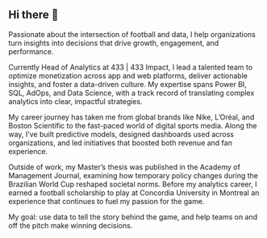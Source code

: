 ## Hi there 👋

Passionate about the intersection of football and data, I help organizations turn insights into decisions that drive growth, engagement, and performance.

Currently Head of Analytics at 433 | 433 Impact, I lead a talented team to optimize monetization across app and web platforms, deliver actionable insights, and foster a data-driven culture. My expertise spans Power BI, SQL, AdOps, and Data Science, with a track record of translating complex analytics into clear, impactful strategies.

My career journey has taken me from global brands like Nike, L’Oréal, and Boston Scientific to the fast-paced world of digital sports media. Along the way, I’ve built predictive models, designed dashboards used across organizations, and led initiatives that boosted both revenue and fan experience.

Outside of work, my Master’s thesis was published in the Academy of Management Journal, examining how temporary policy changes during the Brazilian World Cup reshaped societal norms. Before my analytics career, I earned a football scholarship to play at Concordia University in Montreal an experience that continues to fuel my passion for the game.

My goal: use data to tell the story behind the game, and help teams on and off the pitch make winning decisions.

<!--
**StinoNL/StinoNL** is a ✨ _special_ ✨ repository because its `README.md` (this file) appears on your GitHub profile.

Passionate about the intersection of football and data, I help organizations turn insights into decisions that drive growth, engagement, and performance.

Currently Head of Analytics at 433 | 433 Impact, I lead a talented team to optimize monetization across app and web platforms, deliver actionable insights, and foster a data-driven culture. My expertise spans Power BI, SQL, AdOps, and Data Science, with a track record of translating complex analytics into clear, impactful strategies.

My career journey has taken me from global brands like Nike, L’Oréal, and Boston Scientific to the fast-paced world of digital sports media. Along the way, I’ve built predictive models, designed dashboards used across organizations, and led initiatives that boosted both revenue and fan experience.

Outside of work, my Master’s thesis was published in the Academy of Management Journal, examining how temporary policy changes during the Brazilian World Cup reshaped societal norms. Before my analytics career, I earned a football scholarship to play at Concordia University in Montreal an experience that continues to fuel my passion for the game.

My goal: use data to tell the story behind the game, and help teams on and off the pitch make winning decisions.
